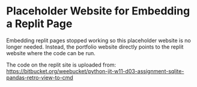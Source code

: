 # Placeholder Website for Embedding a Replit Page

Embedding replit pages stopped working so this placeholder website is no longer needed.
Instead, the portfolio website directly points to the replit website where the code
can be run.

The code on the replit site is uploaded from: <https://bitbucket.org/weebucket/python-jit-w11-d03-assignment-sqlite-pandas-retro-view-to-cmd>
